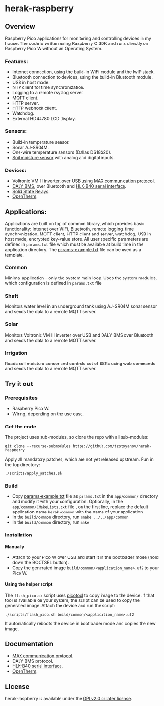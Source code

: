 # herak-raspberry

## Overview
Raspberry Pico applications for monitoring and controlling devices in my house. The code is written
using Raspberry C SDK and runs directly on Raspberry Pico W without an Operating System.

### Features:
- Internet connection, using the build-in WiFi module and the lwIP stack.
- Bluetooth connection to devices, using the build-in Bluetooth module.
- USB in host mode.
- NTP client for time synchronization.
- Logging to a remote rsyslog server.
- MQTT client.
- HTTP server.
- HTTP webhook client.
- Watchdog.
- External HD44780 LCD display.

### Sensors:
- Build-in temperature sensor.
- Sonar AJ-SR04M.
- One-wire temperature sensors (Dallas DS18S20).
- [Soil moisture sensor](docs/Soil_moisture_sensor_module_EN.pdf) with analog and digital inputs.

### Devices:
- Voltronic VM III inverter, over USB using [MAX communication protocol](docs/MAX-Communication-Protocol.pdf).
- [DALY BMS](docs/Daly-Communications-Protocol-V1.2.pdf), over Bluetooth and [HLK-B40 serial interface](docs/HLK-B40.pdf).
- [Solid State Relays](libs/common/devices/ssr/README.md).
- [OpenTherm](libs/common/devices/opentherm/README.md).

## Applications:
Applications are built on top of common library, which provides basic functionality:
Internet over WiFi, Bluetooth, remote logging, time synchronization, MQTT client, HTTP client
and server, watchdog, USB in host mode, encrypted key-value store.
All user specific parameters are defined in `params.txt` file which must be available at
build time in the application directory. The [params-example.txt](app/params_example.txt) file can
be used as a template.

### Common
Minimal application - only the system main loop. Uses the system modules, which configuration is defined in `params.txt` file.

### Shaft
Monitors water level in an underground tank using AJ-SR04M sonar sensor and
sends the data to a remote MQTT server.

### Solar
Monitors Voltronic VM III inverter over USB and DALY BMS over Bluetooth and
sends the data to a remote MQTT server.

### Irrigation
Reads soil moisture sensor and controls set of SSRs using web commands and
sends the data to a remote MQTT server.

## Try it out

### Prerequisites
- Raspberry Pico W.
- Wiring, depending on the use case.

### Get the code
The project uses sub-modules, so clone the repo with all sub-modules:
```
git clone --recurse-submodules https://github.com/tzstoyanov/herak-raspberry
```
Apply all mandatory patches, which are not yet released upstream. Run in the top directory:
```
./scripts/apply_patches.sh 
```

### Build
- Copy [params-example.txt](app/params_example.txt) file as `params.txt` in the `app/common/` directory
and modify it with your configuration. Optionally, in the `app/common/CMakeLists.txt` file , on the first line, replace the default application name `herak-common` with the name of your application.  
- In the `build/common` directory, run `cmake ../../app/common`
- In the `build/common` directory, run `make`

### Installation
#### Manually
- Attach to your Pico W over USB and start it in the bootloader mode (hold down the BOOTSEL button).
- Copy the generated image `build/common/<application_name>.uf2` to your Pico W.
#### Using the helper script
The `flash_pico.sh` script uses [picotool](https://github.com/raspberrypi/picotool) to copy image to the device.
If that tool is available on your system, the script can be used to copy the generated image. Attach the device
and run the script:
```
./scripts/flash_pico.sh build/common/<application_name>.uf2
```
It automatically reboots the device in bootloader mode and copies the new image.

## Documentation
- [MAX communication protocol](docs/MAX-Communication-Protocol.pdf).
- [DALY BMS protocol](docs/Daly-Communications-Protocol-V1.2.pdf).
- [HLK-B40 serial interface](docs/HLK-B40.pdf).
- [OpenTherm](docs/Opentherm-Protocol-v2-2.pdf).

## License
herak-raspberry is available under the [GPLv2.0 or later license](LICENSE).
